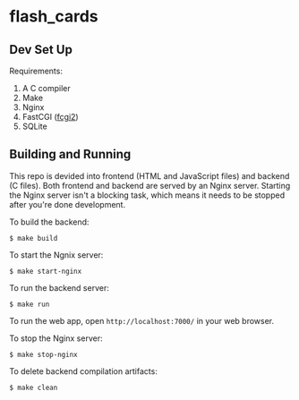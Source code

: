 # flash_cards

## Dev Set Up

Requirements:

1. A C compiler
1. Make
1. Nginx
1. FastCGI ([fcgi2](https://github.com/FastCGI-Archives/fcgi2))
1. SQLite

## Building and Running

This repo is devided into frontend (HTML and JavaScript files) and backend (C files). Both frontend and backend are served by an Nginx server. Starting the Nginx server isn't a blocking task, which means it needs to be stopped after you're done development.

To build the backend:

```
$ make build
```

To start the Ngnix server:

```
$ make start-nginx
```

To run the backend server:

```
$ make run
```

To run the web app, open `http://localhost:7000/` in your web browser.

To stop the Nginx server:

```
$ make stop-nginx
```

To delete backend compilation artifacts:

```
$ make clean
```
